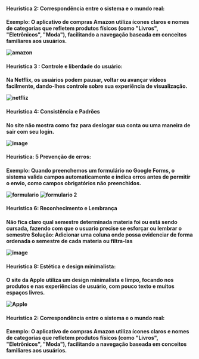 <h4>Heuristica 2: Correspondência entre o sistema e o mundo real:<h4>

Exemplo: O aplicativo de compras Amazon utiliza ícones claros e nomes de categorias que refletem produtos físicos (como "Livros", "Eletrônicos", "Moda"), facilitando a navegação baseada em conceitos familiares aos usuários.

![amazon](https://github.com/BrunoHenriique/bertoti/assets/103460912/32a195ce-db2d-49b7-8d6b-9e5c099ec700)

<h4>Heuristica 3 : Controle e liberdade do usuário:<h4>
  
Na Netflix, os usuários podem pausar, voltar ou avançar vídeos facilmente, dando-lhes controle sobre sua experiência de visualização.
 
![netfliz](https://github.com/BrunoHenriique/bertoti/assets/103460912/b96369f8-e2e4-44d6-8a5f-099a945beabb)

<h4>Heuristica 4: Consistência e Padrões<h4>

No site não mostra como faz para deslogar sua conta ou uma maneira de sair com seu login.

![image](https://github.com/BrunoHenriique/bertoti/assets/103460912/e2ff9598-cc95-415d-a1e9-62da55c40d50)

<h4>Heuristica: 5 Prevenção de erros:<h4>

Exemplo: Quando preenchemos um formulário no Google Forms, o sistema valida campos automaticamente e indica erros antes de permitir o envio, como campos obrigatórios não preenchidos.

![formulario](https://github.com/BrunoHenriique/bertoti/assets/103460912/2e341f4c-e829-4b4d-9167-9f43e5bfa2bb)
![formulario 2](https://github.com/BrunoHenriique/bertoti/assets/103460912/c10b0af6-86eb-4f74-99ac-d3d57626dd7c)

<h4>Heuristica 6: Reconhecimento e Lembrança<h4>

Não fica claro qual semestre determinada materia foi ou está sendo cursada, fazendo com que o usuario precise se esforçar ou lembrar o semestre
Solução: Adicionar uma coluna onde possa evidenciar de forma ordenada o semestre de cada materia ou filtra-las 

![image](https://github.com/BrunoHenriique/bertoti/assets/103460912/bf3bbd13-55dc-4449-aafd-b1d9006afdc7)

<h4>Heuristica 8: Estética e design minimalista:<h4>

O site da Apple utiliza um design minimalista e limpo, focando nos produtos e nas experiências de usuário, com pouco texto e muitos espaços livres.

![Apple](https://github.com/BrunoHenriique/bertoti/assets/103460912/001c0252-d0bd-477e-bffa-1f413f1709e9)


<h4>Heuristica 2: Correspondência entre o sistema e o mundo real:<h4>

Exemplo: O aplicativo de compras Amazon utiliza ícones claros e nomes de categorias que refletem produtos físicos (como "Livros", "Eletrônicos", "Moda"), facilitando a navegação baseada em conceitos familiares aos usuários.



